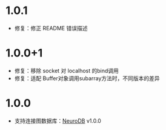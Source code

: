 # 1.0.1

- 修复：修正 README 错误描述

# 1.0.0+1

- 修复：移除 socket 对 localhost 的bind调用
- 修复：适配 Buffer对象调用subarray方法时，不同版本的差异

# 1.0.0

- 支持连接图数据库：[NeuroDB](https://neurodb.org/) v1.0.0 